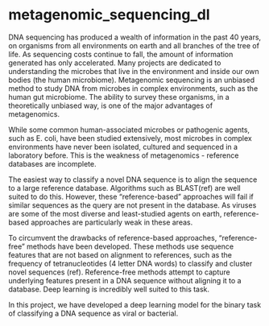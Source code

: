 # metagenomic_sequencing_dl
DNA sequencing has produced a wealth of information in the past 40 years, on organisms from all environments on earth and all branches of the tree of life. As sequencing costs continue to fall, the amount of information generated has only accelerated. Many projects are dedicated to understanding the microbes that live in the environment and inside our own bodies (the human microbiome).  Metagenomic sequencing is an unbiased method to study DNA from microbes in complex environments, such as the human gut microbiome. The ability to survey these organisms, in a theoretically unbiased way, is one of the major advantages of metagenomics. 

While some common human-associated microbes or pathogenic agents, such as E. coli,  have been studied extensively, most microbes in complex environments have never been isolated, cultured and sequenced in a laboratory before. This is the weakness of metagenomics - reference databases are incomplete. 

The easiest way to classify a novel DNA sequence is to align the sequence to a large reference database. Algorithms such as BLAST(ref) are well suited to do this. However, these “reference-based” approaches will fail if similar sequences as the query are not present in the database. As viruses are some of the most diverse and least-studied agents on earth, reference-based approaches are particularly weak in these areas. 
	
To circumvent the drawbacks of reference-based approaches, “reference-free” methods have been developed. These methods use sequence features that are not based on alignment to references, such as the frequency of tetranucleotides (4 letter DNA words) to classify and cluster novel sequences (ref). Reference-free methods attempt to capture underlying features present in a DNA sequence without aligning it to a database. Deep learning is incredibly well suited to this task. 
	
In this project, we have developed a deep learning model for the binary task of classifying a DNA sequence as viral or bacterial. 
